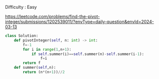 Difficulty : Easy 

https://leetcode.com/problems/find-the-pivot-integer/submissions/1202539011/?envType=daily-question&envId=2024-03-13

```python
class Solution:
    def pivotInteger(self, n: int) -> int:
        f=-1
        for i in range(1,n+1):
            if self.summer(i)==self.summer(n)-self.summer(i-1):
                f=i
        return f
    def summer(self,n):
        return (n*(n+1))//2
```
